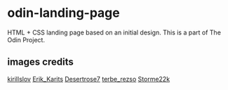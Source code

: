 # odin-landing-page

HTML + CSS landing page based on an initial design.
This is a part of The Odin Project.

## images credits
[kirillslov](https://pixabay.com/vectors/boat-couple-lake-romantic-water-6477856/) 
[Erik_Karits](https://pixabay.com/photos/nature-bloom-blossom-bokeh-9529525/) 
[Desertrose7](https://pixabay.com/photos/nature-cow-highland-cow-animal-9764183/) 
[terbe_rezso](https://pixabay.com/photos/tractor-agriculture-harvest-tanya-9862727/) 
[Storme22k](https://pixabay.com/photos/crocodile-saltwater-9846352/)